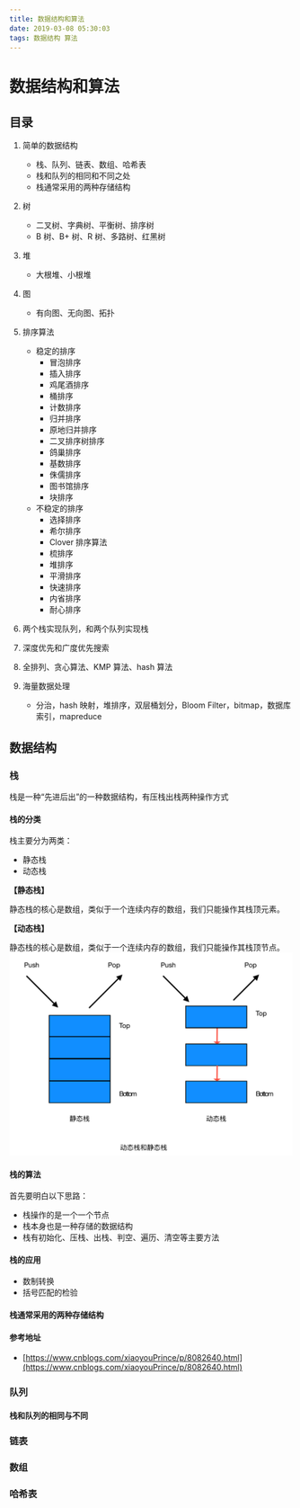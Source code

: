 ```yaml
---
title: 数据结构和算法
date: 2019-03-08 05:30:03
tags: 数据结构 算法
---
```

# 数据结构和算法

## 目录

1. 简单的数据结构
	* 栈、队列、链表、数组、哈希表
	* 栈和队列的相同和不同之处
	* 栈通常采用的两种存储结构 
2. 树
	* 二叉树、字典树、平衡树、排序树
	* B 树、B+ 树、R 树、多路树、红黑树

3. 堆
	* 大根堆、小根堆

4. 图
	* 有向图、无向图、拓扑

5. 排序算法
	* 稳定的排序
		* 冒泡排序
		* 插入排序
		* 鸡尾酒排序
		* 桶排序
		* 计数排序
		* 归并排序
		* 原地归并排序
		* 二叉排序树排序
		* 鸽巢排序
		* 基数排序
		* 侏儒排序
		* 图书馆排序
		* 块排序
	* 不稳定的排序
		* 选择排序
		* 希尔排序
		* Clover 排序算法
		* 梳排序
		* 堆排序
		* 平滑排序
		* 快速排序
		* 内省排序
		* 耐心排序  

6.  两个栈实现队列，和两个队列实现栈
7. 深度优先和广度优先搜索
8. 全排列、贪心算法、KMP 算法、hash 算法
9.  海量数据处理
	* 分治，hash 映射，堆排序，双层桶划分，Bloom Filter，bitmap，数据库索引，mapreduce 

## 数据结构
### 栈
栈是一种“先进后出”的一种数据结构，有压栈出栈两种操作方式
#### 栈的分类
栈主要分为两类：

* 静态栈
* 动态栈

**【静态栈】**

静态栈的核心是数组，类似于一个连续内存的数组，我们只能操作其栈顶元素。

**【动态栈】**

静态栈的核心是数组，类似于一个连续内存的数组，我们只能操作其栈顶节点。
![MacDown logo](../pic/stack01.png)

#### 栈的算法
首先要明白以下思路：

* 栈操作的是一个一个节点
* 栈本身也是一种存储的数据结构
* 栈有初始化、压栈、出栈、判空、遍历、清空等主要方法

#### 栈的应用
*  数制转换
*  括号匹配的检验
#### 栈通常采用的两种存储结构
#### 参考地址
* [https://www.cnblogs.com/xiaoyouPrince/p/8082640.html](https://www.cnblogs.com/xiaoyouPrince/p/8082640.html)


### 队列

#### 栈和队列的相同与不同
### 链表
### 数组
### 哈希表
